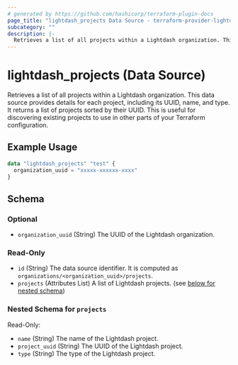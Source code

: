 ```yaml
---
# generated by https://github.com/hashicorp/terraform-plugin-docs
page_title: "lightdash_projects Data Source - terraform-provider-lightdash"
subcategory: ""
description: |-
  Retrieves a list of all projects within a Lightdash organization. This data source provides details for each project, including its UUID, name, and type. It returns a list of projects sorted by their UUID. This is useful for discovering existing projects to use in other parts of your Terraform configuration.
---
```


# lightdash_projects (Data Source)

Retrieves a list of all projects within a Lightdash organization. This data source provides details for each project, including its UUID, name, and type. It returns a list of projects sorted by their UUID. This is useful for discovering existing projects to use in other parts of your Terraform configuration.

## Example Usage

```terraform
data "lightdash_projects" "test" {
  organization_uuid = "xxxxx-xxxxxx-xxxx"
}
```

<!-- schema generated by tfplugindocs -->
## Schema

### Optional

- `organization_uuid` (String) The UUID of the Lightdash organization.

### Read-Only

- `id` (String) The data source identifier. It is computed as `organizations/<organization_uuid>/projects`.
- `projects` (Attributes List) A list of Lightdash projects. (see [below for nested schema](#nestedatt--projects))

<a id="nestedatt--projects"></a>
### Nested Schema for `projects`

Read-Only:

- `name` (String) The name of the Lightdash project.
- `project_uuid` (String) The UUID of the Lightdash project.
- `type` (String) The type of the Lightdash project.
